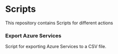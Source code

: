 # Scripts

This repository contains Scripts for different actions


### Export Azure Services

Script for exporting Azure Services to a CSV file.